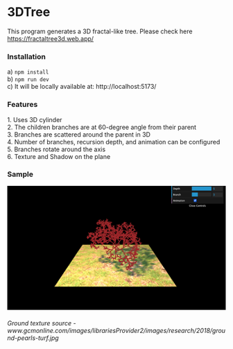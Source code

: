 # 3DTree

This program generates a 3D fractal-like tree. Please check here https://fractaltree3d.web.app/

<h3>Installation</h3>

a) `npm install` <br/>
b) `npm run dev` <br/>
c) It will be locally available at: http://localhost:5173/ <br/>

<h3>Features</h3>
1. Uses 3D cylinder <br/>
2. The children branches are at 60-degree angle from their parent <br/>
3. Branches are scattered around the parent in 3D <br/>
4. Number of branches, recursion depth, and animation can be configured <br/>
5. Branches rotate around the axis <br/>
6. Texture and Shadow on the plane <br/>

<h3>Sample</h3>
<img src="sample.png">

<h6> Ground texture source - www.gcmonline.com/images/librariesProvider2/images/research/2018/ground-pearls-turf.jpg </h6>
